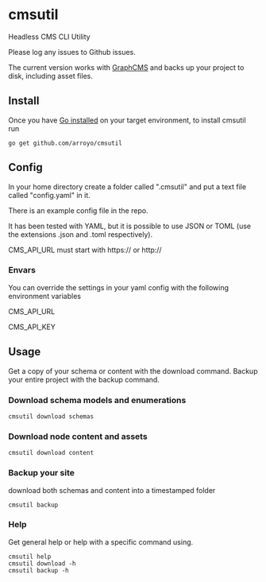# cmsutil

Headless CMS CLI Utility

Please log any issues to Github issues.

The current version works with [GraphCMS](https://graphcms.com/) and backs up your project to disk, including asset files.

## Install

Once you have [Go installed](https://golang.org/doc/install) on your target environment, to install cmsutil run

```
go get github.com/arroyo/cmsutil
```

## Config

In your home directory create a folder called ".cmsutil" and put a text file called "config.yaml" in it.

There is an example config file in the repo.  

It has been tested with YAML, but it is possible to use JSON or TOML (use the extensions .json and .toml respectively).

CMS_API_URL must start with https:// or http://

### Envars

You can override the settings in your yaml config with the following environment variables

CMS_API_URL

CMS_API_KEY

## Usage

Get a copy of your schema or content with the download command. Backup your entire project with the backup command.

### Download schema models and enumerations

```shell-script
cmsutil download schemas
```

### Download node content and assets

```shell-script
cmsutil download content
```

### Backup your site

download both schemas and content into a timestamped folder

```shell-script
cmsutil backup
```

### Help

Get general help or help with a specific command using.

```shell-script
cmsutil help
cmsutil download -h
cmsutil backup -h
```

